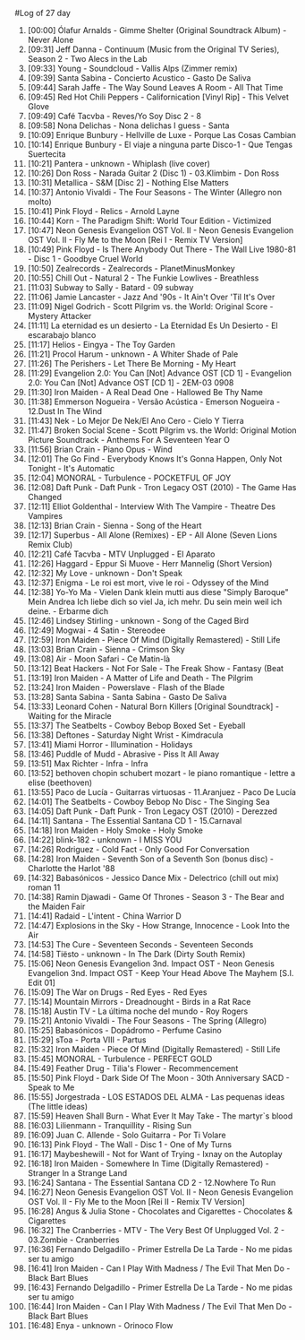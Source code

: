 #Log of 27 day

1. [00:00] Ólafur Arnalds - Gimme Shelter (Original Soundtrack Album) - Never Alone
1. [09:31] Jeff Danna - Continuum (Music from the Original TV Series), Season 2 - Two Alecs in the Lab
1. [09:33] Young - Soundcloud - Vallis Alps (Zimmer remix)
1. [09:39] Santa Sabina - Concierto Acustico - Gasto De Saliva
1. [09:44] Sarah Jaffe - The Way Sound Leaves A Room - All That Time
1. [09:45] Red Hot Chili Peppers - Californication [Vinyl Rip] - This Velvet Glove
1. [09:49] Café Tacvba - Reves/Yo Soy Disc 2 - 8
1. [09:58] Nona Delichas - Nona delichas I guess - Santa
1. [10:09] Enrique Bunbury - Hellville de Luxe - Porque Las Cosas Cambian
1. [10:14] Enrique Bunbury - El viaje a ninguna parte Disco-1 - Que Tengas Suertecita
1. [10:21] Pantera - unknown - Whiplash (live cover)
1. [10:26] Don Ross - Narada Guitar 2 (Disc 1) - 03.Klimbim - Don Ross
1. [10:31] Metallica - S&M [Disc 2] - Nothing Else Matters
1. [10:37] Antonio Vivaldi - The Four Seasons - The Winter  (Allegro non molto)
1. [10:41] Pink Floyd - Relics - Arnold Layne
1. [10:44] Korn - The Paradigm Shift: World Tour Edition - Victimized
1. [10:47] Neon Genesis Evangelion OST Vol. II - Neon Genesis Evangelion OST Vol. II - Fly Me to the Moon [Rei I - Remix TV Version]
1. [10:49] Pink Floyd - Is There Anybody Out There - The Wall Live 1980-81 - Disc 1 - Goodbye Cruel World
1. [10:50] Zealrecords - Zealrecords - PlanetMinusMonkey
1. [10:55] Chill Out - Natural 2 - The Funkie Lowlives - Breathless
1. [11:03] Subway to Sally - Batard - 09 subway
1. [11:06] Jamie Lancaster - Jazz And '90s - It Ain't Over 'Til It's Over
1. [11:09] Nigel Godrich - Scott Pilgrim vs. the World: Original Score - Mystery Attacker
1. [11:11] La eternidad es un desierto - La Eternidad Es Un Desierto - El escarabajo blanco
1. [11:17] Helios - Eingya - The Toy Garden
1. [11:21] Procol Harum - unknown - A Whiter Shade of Pale
1. [11:26] The Perishers - Let There Be Morning - My Heart
1. [11:29] Evangelion 2.0: You Can [Not] Advance OST [CD 1] - Evangelion 2.0: You Can [Not] Advance OST [CD 1] - 2EM-03 0908
1. [11:30] Iron Maiden - A Real Dead One - Hallowed Be Thy Name
1. [11:38] Emmerson Nogueira - Versão Acústica - Emerson Nogueira - 12.Dust In The Wind
1. [11:43] Nek - Lo Mejor De Nek/El Ano Cero - Cielo Y Tierra
1. [11:47] Broken Social Scene - Scott Pilgrim vs. the World: Original Motion Picture Soundtrack - Anthems For A Seventeen Year O
1. [11:56] Brian Crain - Piano Opus - Wind
1. [12:01] The Go Find - Everybody Knows It's Gonna Happen, Only Not Tonight - It's Automatic
1. [12:04] MONORAL - Turbulence - POCKETFUL OF JOY
1. [12:08] Daft Punk - Daft Punk - Tron Legacy OST (2010) - The Game Has Changed
1. [12:11] Elliot Goldenthal - Interview With The Vampire - Theatre Des Vampires
1. [12:13] Brian Crain - Sienna - Song of the Heart
1. [12:17] Superbus - All Alone (Remixes) - EP - All Alone (Seven Lions Remix Club)
1. [12:21] Café Tacvba - MTV Unplugged - El Aparato
1. [12:26] Haggard - Eppur Si Muove - Herr Mannelig (Short Version)
1. [12:32] My Love - unknown - Don't Speak
1. [12:37] Enigma - Le roi est mort, vive le roi - Odyssey of the Mind
1. [12:38] Yo-Yo Ma - Vielen Dank klein mutti aus diese "Simply Baroque" Mein Andrea Ich liebe dich so viel Ja, ich mehr. Du sein mein weil ich deine. - Erbarme dich
1. [12:46] Lindsey Stirling - unknown - Song of the Caged Bird
1. [12:49] Mogwai - 4 Satin - Stereodee
1. [12:59] Iron Maiden - Piece Of Mind (Digitally Remastered) - Still Life
1. [13:03] Brian Crain - Sienna - Crimson Sky
1. [13:08] Air - Moon Safari - Ce Matin-là
1. [13:12] Beat Hackers - Not For Sale - The Freak Show - Fantasy (Beat
1. [13:19] Iron Maiden - A Matter of Life and Death - The Pilgrim
1. [13:24] Iron Maiden - Powerslave - Flash of the Blade
1. [13:28] Santa Sabina - Santa Sabina - Gasto De Saliva
1. [13:33] Leonard Cohen - Natural Born Killers [Original Soundtrack] - Waiting for the Miracle
1. [13:37] The Seatbelts - Cowboy Bebop Boxed Set - Eyeball
1. [13:38] Deftones - Saturday Night Wrist - Kimdracula
1. [13:41] Miami Horror - Illumination - Holidays
1. [13:46] Puddle of Mudd - Abrasive - Piss It All Away
1. [13:51] Max Richter - Infra - Infra
1. [13:52] bethoven chopin schubert mozart - le piano romantique - lettre a elise (beethoven)
1. [13:55] Paco de Lucía - Guitarras virtuosas - 11.Aranjuez - Paco De Lucía
1. [14:01] The Seatbelts - Cowboy Bebop No Disc - The Singing Sea
1. [14:05] Daft Punk - Daft Punk - Tron Legacy OST (2010) - Derezzed
1. [14:11] Santana - The Essential Santana CD 1 - 15.Carnaval
1. [14:18] Iron Maiden - Holy Smoke - Holy Smoke
1. [14:22] blink-182 - unknown - I MISS YOU
1. [14:26] Rodriguez - Cold Fact - Only Good For Conversation
1. [14:28] Iron Maiden - Seventh Son of a Seventh Son (bonus disc) - Charlotte the Harlot '88
1. [14:32] Babasónicos - Jessico Dance Mix - Delectrico (chill out mix) roman 11
1. [14:38] Ramin Djawadi - Game Of Thrones - Season 3 - The Bear and the Maiden Fair
1. [14:41] Radaid - L'intent - China Warrior D
1. [14:47] Explosions in the Sky - How Strange, Innocence - Look Into the Air
1. [14:53] The Cure - Seventeen Seconds - Seventeen Seconds
1. [14:58] Tiësto - unknown - In The Dark (Dirty South Remix)
1. [15:06] Neon Genesis Evangelion 3nd. Impact OST - Neon Genesis Evangelion 3nd. Impact OST - Keep Your Head Above The Mayhem [S.I. Edit 01]
1. [15:09] The War on Drugs - Red Eyes - Red Eyes
1. [15:14] Mountain Mirrors - Dreadnought - Birds in a Rat Race
1. [15:18] Austin TV - La última noche del mundo - Roy Rogers
1. [15:21] Antonio Vivaldi - The Four Seasons - The Spring  (Allegro)
1. [15:25] Babasónicos - Dopádromo - Perfume Casino
1. [15:29] sToa - Porta VIII - Partus
1. [15:32] Iron Maiden - Piece Of Mind (Digitally Remastered) - Still Life
1. [15:45] MONORAL - Turbulence - PERFECT GOLD
1. [15:49] Feather Drug - Tilia's Flower - Recommencement
1. [15:50] Pink Floyd - Dark Side Of The Moon - 30th Anniversary SACD - Speak to Me
1. [15:55] Jorgestrada - LOS ESTADOS DEL ALMA - Las pequenas ideas (The little  ideas)
1. [15:59] Heaven Shall Burn - What Ever It May Take - The martyr`s blood
1. [16:03] Lilienmann - Tranquillity - Rising Sun
1. [16:09] Juan C. Allende - Solo Guitarra - Por Ti Volare
1. [16:13] Pink Floyd - The Wall - Disc 1 - One of My Turns
1. [16:17] Maybeshewill - Not for Want of Trying - Ixnay on the Autoplay
1. [16:18] Iron Maiden - Somewhere In Time (Digitally Remastered) - Stranger In a Strange Land
1. [16:24] Santana - The Essential Santana CD 2 - 12.Nowhere To Run
1. [16:27] Neon Genesis Evangelion OST Vol. II - Neon Genesis Evangelion OST Vol. II - Fly Me to the Moon [Rei II - Remix TV Version]
1. [16:28] Angus & Julia Stone - Chocolates and Cigarettes - Chocolates & Cigarettes
1. [16:32] The Cranberries - MTV - The Very Best Of Unplugged Vol. 2 - 03.Zombie - Cranberries
1. [16:36] Fernando Delgadillo - Primer Estrella De La Tarde - No me pidas ser tu amigo
1. [16:41] Iron Maiden - Can I Play With Madness / The Evil That Men Do - Black Bart Blues
1. [16:43] Fernando Delgadillo - Primer Estrella De La Tarde - No me pidas ser tu amigo
1. [16:44] Iron Maiden - Can I Play With Madness / The Evil That Men Do - Black Bart Blues
1. [16:48] Enya - unknown - Orinoco Flow
